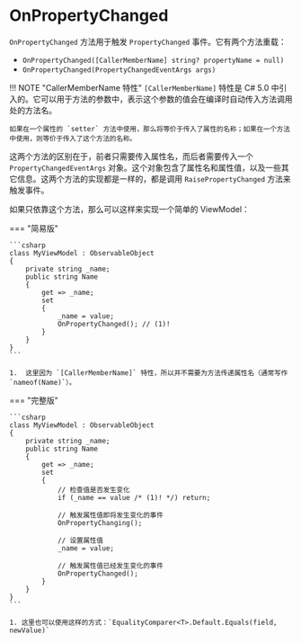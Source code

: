 # OnPropertyChanged

`OnPropertyChanged` 方法用于触发 `PropertyChanged` 事件。它有两个方法重载：

- `OnPropertyChanged([CallerMemberName] string? propertyName = null)`
- `OnPropertyChanged(PropertyChangedEventArgs args)`

!!! NOTE "CallerMemberName 特性"
    `[CallerMemberName]` 特性是 C# 5.0 中引入的。它可以用于方法的参数中，表示这个参数的值会在编译时自动传入方法调用处的方法名。
    
    如果在一个属性的 `setter` 方法中使用，那么将等价于传入了属性的名称；如果在一个方法中使用，则等价于传入了这个方法的名称。

这两个方法的区别在于，前者只需要传入属性名，而后者需要传入一个 `PropertyChangedEventArgs` 对象。这个对象包含了属性名和属性值，以及一些其它信息。这两个方法的实现都是一样的，都是调用 `RaisePropertyChanged` 方法来触发事件。

如果只依靠这个方法，那么可以这样来实现一个简单的 ViewModel：

=== "简易版"

    ```csharp
    class MyViewModel : ObservableObject
    {
        private string _name;
        public string Name
        {
            get => _name;
            set
            {
                _name = value;
                OnPropertyChanged(); // (1)!
            }
        }
    }
    ```

    1.  这里因为 `[CallerMemberName]` 特性，所以并不需要为方法传递属性名（通常写作 `nameof(Name)`）。

=== "完整版"

    ```csharp
    class MyViewModel : ObservableObject
    {
        private string _name;
        public string Name
        {
            get => _name;
            set
            {
                // 检查值是否发生变化
                if (_name == value /* (1)! */) return;

                // 触发属性值即将发生变化的事件
                OnPropertyChanging();

                // 设置属性值
                _name = value;

                // 触发属性值已经发生变化的事件
                OnPropertyChanged();
            }
        }
    }
    ```

    1. 这里也可以使用这样的方式：`EqualityComparer<T>.Default.Equals(field, newValue)`